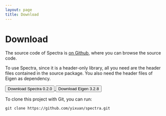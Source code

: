 ```yaml
---
layout: page
title: Download
---
```


# Download

The source code of Spectra is [on Github](https://github.com/yixuan/spectra),
where you can browse the source code.

To use Spectra, since it is a header-only library, all you need are the
header files contained in the source package. You also need the header files
of Eigen as dependency.

<a href="https://github.com/yixuan/spectra/archive/v0.2.0.tar.gz">
<button type="button" class="btn btn-success btn-sm">
<span class="glyphicon glyphicon-download"></span> Download Spectra 0.2.0
</button>
</a>

<a href="http://bitbucket.org/eigen/eigen/get/3.2.8.tar.gz">
<button type="button" class="btn btn-success btn-sm">
<span class="glyphicon glyphicon-download"></span> Download Eigen 3.2.8
</button>
</a>

To clone this project with Git, you can run:

~~~
git clone https://github.com/yixuan/spectra.git
~~~
